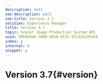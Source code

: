 ```yaml
---
description: null
seo-description: null
seo-title: Version 3.7
solution: Experience Manager
title: Version 3.7
topic: Scene7 Image Production System API
uuid: 5056b4e6-3900-4d10-8515-97c31ac05e54
index: y
internal: n
snippet: y
---
```


# Version 3.7{#version}

